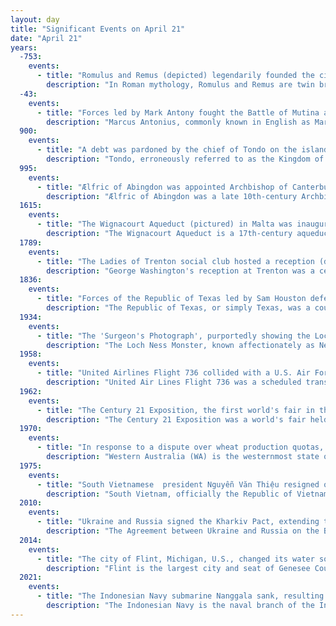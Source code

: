 ```yaml
---
layout: day
title: "Significant Events on April 21"
date: "April 21"
years:
  -753:
    events:
      - title: "Romulus and Remus (depicted) legendarily founded the city of Rome, according to the calculations of ancient Roman scholar Varro Reatinus."
        description: "In Roman mythology, Romulus and Remus are twin brothers whose story tells of the events that led to the founding of the city of Rome and the Roman Kingdom by Romulus, following his fratricide of Remus. The image of a she-wolf suckling the twins in their infancy has been a symbol of the city of Rome and the ancient Romans since at least the 3rd century BC. Although the tale takes place before the founding of Rome around 750 BC, the earliest known written account of the myth is from the late 3rd century BC. Possible historical bases for the story, and interpretations of its local variants, are subjects of ongoing debate."
  -43:
    events:
      - title: "Forces led by Mark Antony fought the Battle of Mutina against those of Decimus Brutus, one of Julius Caesar's assassins."
        description: "Marcus Antonius, commonly known in English as Mark Antony, was a Roman politician and general who played a critical role in the transformation of the Roman Republic from a constitutional republic into the autocratic Roman Empire."
  900:
    events:
      - title: "A debt was pardoned by the chief of Tondo on the island of Luzon and recorded on the Laguna Copperplate Inscription, the earliest known calendar-dated document found in the Philippines."
        description: "Tondo, erroneously referred to as the Kingdom of Tondo, was a Tagalog and Kapampangan settlement which served as a major trade hub located on the northern part of the Pasig River delta on Luzon Island. Together with Maynila, the polity (bayan) that was also situated on the southern part of the Pasig River delta, Tondo had established a shared monopoly on the trade of Chinese goods throughout the rest of the Philippine archipelago, making it an established force in trade throughout Southeast Asia and East Asia."
  995:
    events:
      - title: "Ælfric of Abingdon was appointed Archbishop of Canterbury"
        description: "Ælfric of Abingdon was a late 10th-century Archbishop of Canterbury. He previously held the offices of abbot of St Albans Abbey and Bishop of Ramsbury, as well as likely being the abbot of Abingdon Abbey. After his election to Canterbury, he continued to hold the bishopric of Ramsbury along with the archbishopric of Canterbury until his death in 1005. Ælfric may have altered the composition of Canterbury's cathedral chapter by changing the clergy serving in the cathedral from secular clergy to monks. In his will he left a ship to King Æthelred II of England as well as more ships to other legatees."
  1615:
    events:
      - title: "The Wignacourt Aqueduct (pictured) in Malta was inaugurated and was used to carry water to Valletta for about 300 years."
        description: "The Wignacourt Aqueduct is a 17th-century aqueduct in Malta, which was built by the Order of Saint John to carry water from springs in Dingli and Rabat to the newly built capital city Valletta. The aqueduct carried water through underground pipes and over arched viaducts across depressions in the ground."
  1789:
    events:
      - title: "The Ladies of Trenton social club hosted a reception (depicted) for President-elect George Washington as he journeyed to New York City for his first inauguration."
        description: "George Washington's reception at Trenton was a celebration hosted by the Ladies of Trenton social club on April 21, 1789, in Trenton, New Jersey, as George Washington, then president-elect, journeyed from his home at Mount Vernon to his first inauguration in the then capital of the United States, New York City. A ceremonial triumphal arch was erected on the bridge over the Assunpink Creek to commemorate his two victories here, the Battle of Trenton on December 26, 1776 and the Battle of the Assunpink Creek on January 2, 1777."
  1836:
    events:
      - title: "Forces of the Republic of Texas led by Sam Houston defeated the Mexican troops of General Antonio López de Santa Anna in the Battle of San Jacinto, the decisive and final battle of the Texas Revolution."
        description: "The Republic of Texas, or simply Texas, was a country in North America. It existed for close to 10 years, from March 2, 1836, to February 19, 1846. Texas shared borders with Mexico, the Republic of the Rio Grande, and the United States. The Republic had engaged in some complex relations with various countries. The United States was one of the key players that recognized Texas's independence. However, they hesitated to annex the Republic due to domestic affairs with Mexico. European powers had extended their recognition and wanted to engage in trade with Texas. These relations were very significant and shaped Texas's republic. This had led to the annexation by the U.S. which led to the Mexican–American War."
  1934:
    events:
      - title: "The 'Surgeon's Photograph', purportedly showing the Loch Ness Monster (later revealed to be a hoax), was published in the Daily Mail."
        description: "The Loch Ness Monster, known affectionately as Nessie, is a mythical creature in Scottish folklore that is said to inhabit Loch Ness in the Scottish Highlands. It is often described as large, long-necked, and with one or more humps protruding from the water. Popular interest and belief in the creature has varied since it was brought to worldwide attention in 1933. Evidence of its existence is anecdotal, with a number of disputed photographs and sonar readings."
  1958:
    events:
      - title: "United Airlines Flight 736 collided with a U.S. Air Force fighter jet over southern Nevada, resulting in the deaths of all 49 people on board both aircraft."
        description: "United Air Lines Flight 736 was a scheduled transcontinental passenger service flown daily by United Airlines between Los Angeles and New York City. On April 21, 1958, the airliner assigned to the flight, a Douglas DC-7 with 47 on board, was flying over Clark County, Nevada in clear weather when it was involved in a daytime mid-air collision with a United States Air Force fighter jet crewed by two pilots. Both aircraft fell out of control from 21,000 feet (6,400 m) and crashed into unpopulated desert terrain southwest of Las Vegas, leaving no survivors. The loss of Flight 736, one of a series of 1950s mid-air collisions involving passenger aircraft in American skies, helped usher-in widespread improvements in air traffic control within the United States, and led to a sweeping reorganization of federal government aviation authorities."
  1962:
    events:
      - title: "The Century 21 Exposition, the first world's fair in the United States since World War II, opened in Seattle."
        description: "The Century 21 Exposition was a world's fair held April 21, 1962, to October 21, 1962, in Seattle, Washington, United States. Nearly 10 million people attended the fair during its six-month run."
  1970:
    events:
      - title: "In response to a dispute over wheat production quotas, Leonard Casley declared his 75 km2 (29 sq mi) farm in Western Australia to be an independent country as the Hutt River Province."
        description: "Western Australia (WA) is the westernmost state of Australia. It is bounded by the Indian Ocean to the north and west, the Southern Ocean to the south, the Northern Territory to the north-east, and South Australia to the south-east. Western Australia is Australia's largest state, with a land area of 2,527,013 square kilometres (975,685 sq mi), and is also the second-largest subdivision of any country on Earth."
  1975:
    events:
      - title: "South Vietnamese  president Nguyễn Văn Thiệu resigned on hearing of the fall of Xuân Lộc, the last battle of the Vietnam War."
        description: "South Vietnam, officially the Republic of Vietnam, was a country in Southeast Asia that existed from 1955 to 1975. It first garnered international recognition in 1949 as the State of Vietnam within the French Union, with its capital at Saigon, before becoming a republic in 1955, the time when the southern portion of Vietnam was one member of the Western Bloc during part of the Cold War after the 1954 division of Vietnam. South Vietnam was bordered by North Vietnam to the north, Laos to the northwest, Cambodia to the southwest, and Thailand across the Gulf of Thailand to the southwest. Its sovereignty was recognized by the United States and 87 other nations, though it failed to gain admission into the United Nations as a result of a Soviet veto in 1957. It was succeeded by the Republic of South Vietnam in 1975. In 1976, the Republic of South Vietnam and North Vietnam merged to form the Socialist Republic of Vietnam."
  2010:
    events:
      - title: "Ukraine and Russia signed the Kharkiv Pact, extending the Russian lease on naval facilities in Crimea."
        description: "The Agreement between Ukraine and Russia on the Black Sea Fleet in Ukraine, widely referred to as the Kharkiv Pact or Kharkov Accords, was a treaty between Ukraine and Russia whereby the Russian lease on naval facilities in Crimea was extended beyond 2017 until 2042, with an additional five-year renewal option in exchange for a multiyear discounted contract to provide Ukraine with Russian natural gas."
  2014:
    events:
      - title: "The city of Flint, Michigan, U.S., changed its water source to the Flint River, which exposed residents to lead poisoning."
        description: "Flint is the largest city and seat of Genesee County, Michigan, United States. Located along the Flint River, 66 miles (106 km) northwest of Detroit, it is a principal city within the region known as Mid Michigan. At the 2020 census, Flint had a population of 81,252, making it the twelfth-most populous city in Michigan. The Flint metropolitan area is located entirely within Genesee County. It is the fourth-largest metropolitan area in Michigan with a population of 406,892 in 2020. The city was incorporated in 1855."
  2021:
    events:
      - title: "The Indonesian Navy submarine Nanggala sank, resulting in the deaths of all 53 people on board."
        description: "The Indonesian Navy is the naval branch of the Indonesian National Armed Forces. It was founded on 10 September 1945 and has a role to patrol Indonesia's lengthy coastline, to enforce and patrol the territorial waters and Exclusive Economic Zone (EEZ) of Indonesia, to protect Indonesia's maritime strategic interests, to protect the islands surrounding Indonesia, and to defend against seaborne threats."
---
```

